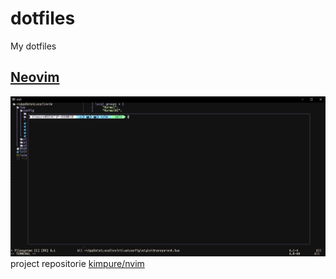 # dotfiles
My dotfiles

## [Neovim](https://github.com/neovim/neovim)
![](./assets/nvim_preview.png)
project repositorie [kimpure/nvim](https://github.com/kimpure/nvim)
